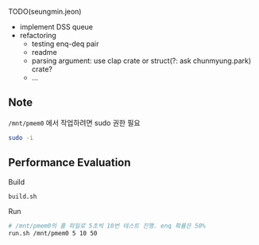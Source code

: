 TODO(seungmin.jeon)
- implement DSS queue
- refactoring
    - testing enq-deq pair
    - readme
    - parsing argument: use clap crate or struct(?: ask chunmyung.park) crate?
    - ...

## Note
`/mnt/pmem0` 에서 작업하려면 sudo 권한 필요
```bash
sudo -i
```

## Performance Evaluation
Build
```bash
build.sh
```

Run
```bash
# /mnt/pmem0의 풀 파일로 5초씩 10번 테스트 진행. enq 확률은 50% 
run.sh /mnt/pmem0 5 10 50
```
